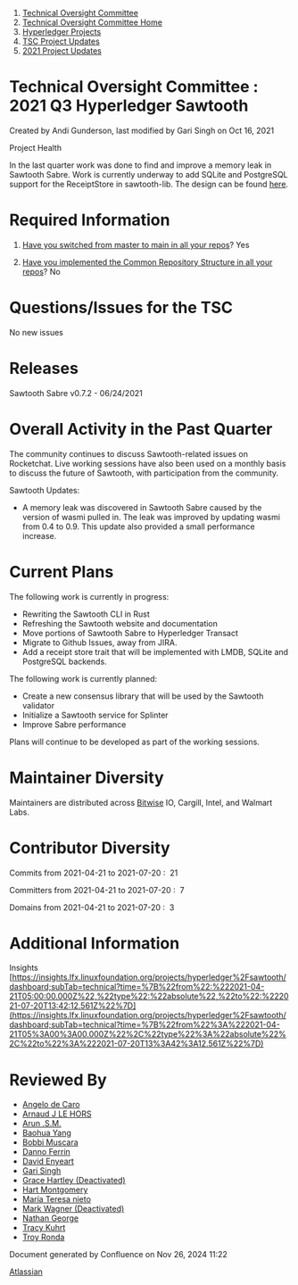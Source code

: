1. [Technical Oversight Committee](index.html)
2. [Technical Oversight Committee Home](Technical-Oversight-Committee-Home_21430274.html)
3. [Hyperledger Projects](Hyperledger-Projects_21447704.html)
4. [TSC Project Updates](TSC-Project-Updates_21430854.html)
5. [2021 Project Updates](2021-Project-Updates_21452543.html)

# Technical Oversight Committee : 2021 Q3 Hyperledger Sawtooth

Created by Andi Gunderson, last modified by Gari Singh on Oct 16, 2021

Project Health

In the last quarter work was done to find and improve a memory leak in Sawtooth Sabre. Work is currently underway to add SQLite and PostgreSQL support for the ReceiptStore in sawtooth-lib. The design can be found [here](https://www.splinter.dev/community/planning/libsawtooth_receipt_store.html).

# Required Information

1. [Have you switched from master to main in all your repos](https://lf-hyperledger.atlassian.net/wiki/display/TSC/Projects+have+two+quarters+to+comply+with+common+repo+structure?focusedCommentId=21452776)? Yes
   
2. [Have you implemented the Common Repository Structure in all your repos](https://lf-hyperledger.atlassian.net/wiki/display/TSC/Common+Repo+structure)? No
   

# Questions/Issues for the TSC

No new issues

# Releases

Sawtooth Sabre v0.7.2 - 06/24/2021

# Overall Activity in the Past Quarter

The community continues to discuss Sawtooth-related issues on Rocketchat. Live working sessions have also been used on a monthly basis to discuss the future of Sawtooth, with participation from the community.

Sawtooth Updates:

- A memory leak was discovered in Sawtooth Sabre caused by the version of wasmi pulled in. The leak was improved by updating wasmi from 0.4 to 0.9. This update also provided a small performance increase.

# Current Plans

The following work is currently in progress:

- Rewriting the Sawtooth CLI in Rust
- Refreshing the Sawtooth website and documentation
- Move portions of Sawtooth Sabre to Hyperledger Transact
- Migrate to Github Issues, away from JIRA.
- Add a receipt store trait that will be implemented with LMDB, SQLite and PostgreSQL backends.

The following work is currently planned:

- Create a new consensus library that will be used by the Sawtooth validator
- Initialize a Sawtooth service for Splinter
- Improve Sabre performance

Plans will continue to be developed as part of the working sessions.

# Maintainer Diversity

Maintainers are distributed across [Bitwise](http://bitwise.io/) IO, Cargill, Intel, and Walmart Labs.

# Contributor Diversity

Commits from 2021-04-21 to 2021-07-20 :  21

Committers from 2021-04-21 to 2021-07-20 :  7

Domains from 2021-04-21 to 2021-07-20 :  3

# Additional Information

Insights [https://insights.lfx.linuxfoundation.org/projects/hyperledger%2Fsawtooth/dashboard;subTab=technical?time=%7B%22from%22:%222021-04-21T05:00:00.000Z%22,%22type%22:%22absolute%22,%22to%22:%222021-07-20T13:42:12.561Z%22%7D](https://insights.lfx.linuxfoundation.org/projects/hyperledger%2Fsawtooth/dashboard;subTab=technical?time=%7B%22from%22%3A%222021-04-21T05%3A00%3A00.000Z%22%2C%22type%22%3A%22absolute%22%2C%22to%22%3A%222021-07-20T13%3A42%3A12.561Z%22%7D)

# Reviewed By

- [Angelo de Caro](https://lf-hyperledger.atlassian.net/wiki/people/70121:d6b0f0e4-825f-4f16-88e1-4d14e95f2f10?ref=confluence)
- [Arnaud J LE HORS](https://lf-hyperledger.atlassian.net/wiki/people/70121:0e75e3b8-500a-4067-9f7e-ed46e91bcb9d?ref=confluence)
- [Arun .S.M.](https://lf-hyperledger.atlassian.net/wiki/people/621a0e5097d313006ba7386a?ref=confluence)
- [Baohua Yang](https://lf-hyperledger.atlassian.net/wiki/people/557058:17d87dbf-05fe-4c1b-84cf-fd69f7fcbb20?ref=confluence)
- [Bobbi Muscara](https://lf-hyperledger.atlassian.net/wiki/people/5c4cb1b7d8bbb7445c0a457e?ref=confluence)
- [Danno Ferrin](https://lf-hyperledger.atlassian.net/wiki/people/5b7f2d80c4e4892a5b789551?ref=confluence)
- [David Enyeart](https://lf-hyperledger.atlassian.net/wiki/people/712020:30d7e775-8a5d-4896-8950-8da2af027639?ref=confluence)
- [Gari Singh](https://lf-hyperledger.atlassian.net/wiki/people/557058:51429e31-90f4-4684-b7cd-9a4fe15ff188?ref=confluence)
- [Grace Hartley (Deactivated)](https://lf-hyperledger.atlassian.net/wiki/people/5c3e0cd1ff324728a1db2448?ref=confluence)
- [Hart Montgomery](https://lf-hyperledger.atlassian.net/wiki/people/712020:86f447c0-86dc-43b3-ac03-6a31923bbb84?ref=confluence)
- [María Teresa nieto](https://lf-hyperledger.atlassian.net/wiki/people/5d36fa46af1d920bc99755b6?ref=confluence)
- [Mark Wagner (Deactivated)](https://lf-hyperledger.atlassian.net/wiki/people/70121:81b88945-c9ef-40fe-9224-207bdb280922?ref=confluence)
- [Nathan George](https://lf-hyperledger.atlassian.net/wiki/people/712020:3e7556ab-cdb8-47f5-8b68-12a3378021fd?ref=confluence)
- [Tracy Kuhrt](https://lf-hyperledger.atlassian.net/wiki/people/712020:eb6ae9c3-aa8e-40ba-9dab-a6969b1ac52e?ref=confluence)
- [Troy Ronda](https://lf-hyperledger.atlassian.net/wiki/people/557058:c854f35a-2b58-4be3-9003-ca2a67495580?ref=confluence)

Document generated by Confluence on Nov 26, 2024 11:22

[Atlassian](http://www.atlassian.com/)

